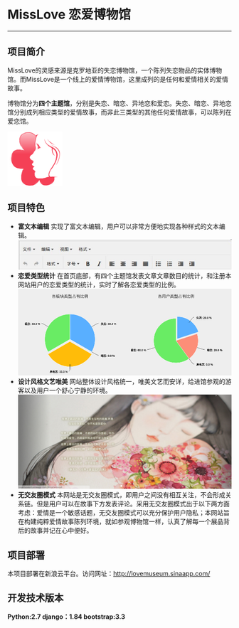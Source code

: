 # MissLove 恋爱博物馆

***
## 项目简介
MissLove的灵感来源是克罗地亚的失恋博物馆，一个陈列失恋物品的实体博物馆。而MissLove是一个线上的爱情博物馆，这里成列的是任何和爱情相关的爱情故事。

博物馆分为**四个主题馆**，分别是失恋、暗恋、异地恋和爱恋。失恋、暗恋、异地恋馆分别成列相应类型的爱情故事，而非此三类型的其他任何爱情故事，可以陈列在爱恋馆。

![logo](readme_media/logo.png)


## 项目特色

- **富文本编辑**
实现了富文本编辑，用户可以非常方便地实现各种样式的文本编辑。
![富文本](readme_media/edit.jpg)
- **恋爱类型统计**
在首页底部，有四个主题馆发表文章文章数目的统计，和注册本网站用户的恋爱类型的统计，实时了解各恋爱类型的比例。
![](readme_media/lovepercentage.png)
- **设计风格文艺唯美**
网站整体设计风格统一，唯美文艺而安详，给进馆参观的游客以及用户一个舒心宁静的环境。
![](readme_media/main.png)
- **无交友圈模式**
本网站是无交友圈模式，即用户之间没有相互关注，不会形成关系链。但是用户可以在故事下方发表评论。采用无交友圈模式出于以下两方面考虑：爱情是一个敏感话题，无交友圈模式可以充分保护用户隐私；本网站旨在构建纯粹爱情故事陈列环境，就如参观博物馆一样，认真了解每一个展品背后的故事并记在心中便好。

## 项目部署
本项目部署在新浪云平台。访问网址：http://lovemuseum.sinaapp.com/


## 开发技术版本

**Python:2.7
django：1.84
bootstrap:3.3**